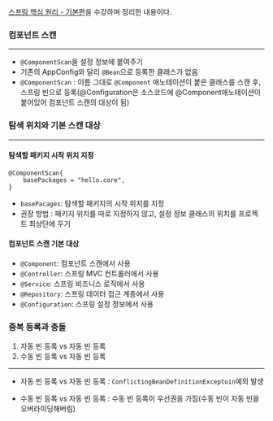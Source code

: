 [스프링 핵심 원리 - 기본편](https://www.inflearn.com/course/%EC%8A%A4%ED%94%84%EB%A7%81-%ED%95%B5%EC%8B%AC-%EC%9B%90%EB%A6%AC-%EA%B8%B0%EB%B3%B8%ED%8E%B8/dashboard)을 수강하며 정리한 내용이다.


### 컴포넌트 스캔
***
* ```@ComponentScan```을 설정 정보에 붙여주기
* 기존의 AppConfig와 달리 ```@Bean```으로 등록한 클래스가 없음
* ```@ComponentScan``` : 이름 그대로 ```@Component``` 애노테이션이 붙은 클래스를 스캔 후, 스프링 빈으로 등록(@Configuration은 소스코드에 @Component애노테이션이 붙어있어 컴포넌트 스캔의 대상이 됨)


### 탐색 위치와 기본 스캔 대상
***
#### 탐색할 패키지 시작 위치 지정
```
@ComponentScan{
    basePackages = "hello.core",
}
```
* ```basePacages```: 탐색할 패키지의 시작 위치를 지정
* 권장 방법 : 패키지 위치를 따로 지정하지 않고, 설정 정보 클래스의 위치를 프로젝트 최상단에 두기

#### 컴포넌트 스캔 기본 대상
* ```@Component```: 컴포넌트 스캔에서 사용
* ```@Controller```: 스프링 MVC 컨트롤러에서 사용
* ```@Service```: 스프링 비즈니스 로직에서 사용
* ```@Repository```: 스프링 데이터 접근 계층에서 사용
* ```@Configuration```: 스프링 설정 정보에서 사용


### 중복 등록과 충돌
1. 자동 빈 등록 vs 자동 빈 등록
2. 수동 빈 등록 vs 자동 빈 등록
***
* 자동 빈 등록 vs 자동 빈 등록
: ```ConflictingBeanDefinitionExceptoin```예외 발생

* 수동 빈 등록 vs 자동 빈 등록
: 수동 빈 등록이 우선권을 가짐(수동 빈이 자동 빈을 오버라이딩해버림)
